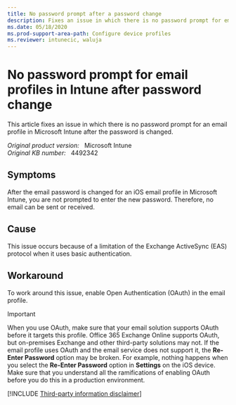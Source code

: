 ```yaml
---
title: No password prompt after a password change
description: Fixes an issue in which there is no password prompt for email profiles in Microsoft Intune after the password is changed.
ms.date: 05/18/2020
ms.prod-support-area-path: Configure device profiles
ms.reviewer: intunecic, waluja
---
```

# No password prompt for email profiles in Intune after password change

This article fixes an issue in which there is no password prompt for an email profile in Microsoft Intune after the password is changed.

_Original product version:_ &nbsp; Microsoft Intune  
_Original KB number:_ &nbsp; 4492342

## Symptoms

After the email password is changed for an iOS email profile in Microsoft Intune, you are not prompted to enter the new password. Therefore, no email can be sent or received.

## Cause

This issue occurs because of a limitation of the Exchange ActiveSync (EAS) protocol when it uses basic authentication.

## Workaround

To work around this issue, enable Open Authentication (OAuth) in the email profile.

> [!IMPORTANT]
> When you use OAuth, make sure that your email solution supports OAuth before it targets this profile. Office 365 Exchange Online supports OAuth, but on-premises Exchange and other third-party solutions may not. If the email profile uses OAuth and the email service does not support it, the **Re-Enter Password** option may be broken. For example, nothing happens when you select the **Re-Enter Password** option in **Settings** on the iOS device. Make sure that you understand all the ramifications of enabling OAuth before you do this in a production environment.

[!INCLUDE [Third-party information disclaimer](../../includes/third-party-disclaimer.md)]
